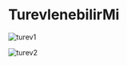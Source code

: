 # TurevlenebilirMi

![turev1](https://user-images.githubusercontent.com/83709603/117441553-3a8bb680-af3e-11eb-82d9-829212dcb250.JPG)


![turev2](https://user-images.githubusercontent.com/83709603/117441564-3c557a00-af3e-11eb-944c-fe6093f8f16a.JPG)
